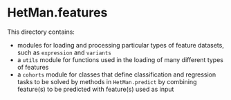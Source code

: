 # HetMan.features #

This directory contains:

* modules for loading and processing particular types of feature datasets,
such as `expression` and `variants`
* a `utils` module for functions used in the loading of many different types
of features
* a `cohorts` module for classes that define classification and regression
tasks to be solved by methods in `HetMan.predict` by combining feature(s) 
to be predicted with feature(s) used as input
